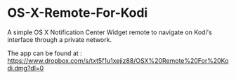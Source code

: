 # OS-X-Remote-For-Kodi
A simple OS X Notification Center Widget remote to navigate on Kodi's interface through a private network. 

The app can be found at : https://www.dropbox.com/s/txt5f1u1xejiz88/OSX%20Remote%20For%20Kodi.dmg?dl=0
